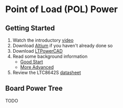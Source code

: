 # Point of Load (POL) Power
## Getting Started
1. Watch the introductory [video](https://www.youtube.com/watch?v=o5OQcIHKOF0)
2. Download [Altium](www.altium.com) if you haven't already done so
3. Download [LTPowerCAD](http://www.analog.com/en/design-center/ltpowercad.html)
4. Read some background information 
   * [Good Start](https://electronicsforu.com/resources/learn-electronics/smps-basics-switched-mode-power-supply)
   * [More Advanced](https://www.onsemi.com/pub/Collateral/SMPSRM-D.PDF)
5. Review the LTC8642S [datasheet](http://www.analog.com/media/en/technical-documentation/data-sheets/lt8642s.pdf)

## Board Power Tree
TODO
